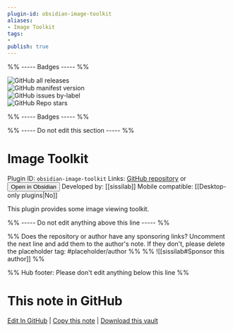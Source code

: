 ```yaml
---
plugin-id: obsidian-image-toolkit
aliases:
- Image Toolkit
tags: 
- 
publish: true
---
```


%% ----- Badges ----- %%

![GitHub all releases](https://img.shields.io/github/downloads/sissilab/obsidian-image-toolkit/total?color=573E7A&logo=github&style=for-the-badge)   
![GitHub manifest version](https://img.shields.io/github/manifest-json/v/sissilab/obsidian-image-toolkit?color=573E7A&logo=github&style=for-the-badge)   
![GitHub issues by-label](https://img.shields.io/github/issues/sissilab/obsidian-image-toolkit/help%20wanted?color=573E7A&logo=github&style=for-the-badge)   
![GitHub Repo stars](https://img.shields.io/github/stars/sissilab/obsidian-image-toolkit?color=573E7A&logo=github&style=for-the-badge)

%% ----- Badges ----- %%

%% ----- Do not edit this section ----- %%

# Image Toolkit

Plugin ID: `obsidian-image-toolkit`
Links: [GitHub repository](https://github.com/sissilab/obsidian-image-toolkit) or [<button id=HH>Open in Obsidian</button>](obsidian://goto-plugin?id=obsidian-image-toolkit)
Developed by: [[sissilab]]
Mobile compatible: [[Desktop-only plugins|No]]

This plugin provides some image viewing toolkit.

%% ----- Do not edit anything above this line ----- %% 

%% Does the repository or author have any sponsoring links? Uncomment the next line and add them to the author's note. If they don't, please delete the placeholder tag: #placeholder/author %%
%% ![[sissilab#Sponsor this author]] %%

%% Hub footer: Please don't edit anything below this line %%

# This note in GitHub

<span class="git-footer">[Edit In GitHub](https://github.dev/obsidian-community/obsidian-hub/blob/main/02%20-%20Community%20Expansions/02.05%20All%20Community%20Expansions/Plugins/obsidian-image-toolkit.md "git-hub-edit-note") | [Copy this note](https://raw.githubusercontent.com/obsidian-community/obsidian-hub/main/02%20-%20Community%20Expansions/02.05%20All%20Community%20Expansions/Plugins/obsidian-image-toolkit.md "git-hub-copy-note") | [Download this vault](https://github.com/obsidian-community/obsidian-hub/archive/refs/heads/main.zip "git-hub-download-vault") </span>
